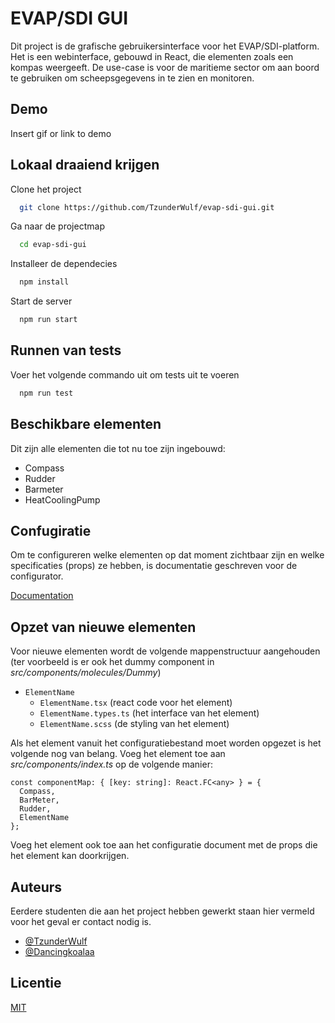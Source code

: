 
# EVAP/SDI GUI

Dit project is de grafische gebruikersinterface voor het EVAP/SDI-platform. Het is een webinterface, gebouwd in React, die elementen zoals een kompas weergeeft. De use-case is voor de maritieme sector om aan boord te gebruiken om scheepsgegevens in te zien en monitoren.

## Demo

Insert gif or link to demo


## Lokaal draaiend krijgen

Clone het project

```bash
  git clone https://github.com/TzunderWulf/evap-sdi-gui.git
```

Ga naar de projectmap

```bash
  cd evap-sdi-gui
```

Installeer de dependecies

```bash
  npm install
```

Start de server

```bash
  npm run start
```


## Runnen van tests

Voer het volgende commando uit om tests uit te voeren

```bash
  npm run test
```


## Beschikbare elementen

Dit zijn alle elementen die tot nu toe zijn ingebouwd:

- Compass
- Rudder
- Barmeter
- HeatCoolingPump

## Confugiratie

Om te configureren welke elementen op dat moment zichtbaar zijn en welke specificaties (props) ze hebben, is documentatie geschreven voor de configurator.

[Documentation](https://linktodocumentation)

## Opzet van nieuwe elementen

Voor nieuwe elementen wordt de volgende mappenstructuur aangehouden (ter voorbeeld is er ook het dummy component in _src/components/molecules/Dummy_)

- `ElementName`
  - `ElementName.tsx` (react code voor het element)
  - `ElementName.types.ts` (het interface van het element)
  - `ElementName.scss` (de styling van het element)  

Als het element vanuit het configuratiebestand moet worden opgezet is het volgende nog van belang. Voeg het element toe aan _src/components/index.ts_ op de volgende manier:

```
const componentMap: { [key: string]: React.FC<any> } = {
  Compass,
  BarMeter,
  Rudder,
  ElementName
};
```

Voeg het element ook toe aan het configuratie document met de props die het element kan doorkrijgen. 

## Auteurs

Eerdere studenten die aan het project hebben gewerkt staan hier vermeld voor het geval er contact nodig is.

- [@TzunderWulf](https://www.github.com/tzunderwulf)
- [@Dancingkoalaa](https://www.github.com/Dancingkoalaa)


## Licentie

[MIT](https://choosealicense.com/licenses/mit/)

